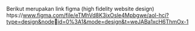Berikut merupakan link figma (high fidelity website design) <br>
htps://www.figma.com/file/eTMhVd8K3ixOsle4Mpbgwe/aol-hci?type=design&nodeid=0%3A1&mode=design&t=weJABa1xcH6ThmOx-1
